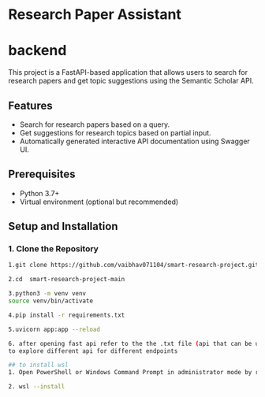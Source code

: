 # Research Paper Assistant

# backend 

This project is a FastAPI-based application that allows users to search for research papers and get topic suggestions using the Semantic Scholar API.

## Features
- Search for research papers based on a query.
- Get suggestions for research topics based on partial input.
- Automatically generated interactive API documentation using Swagger UI.

## Prerequisites
- Python 3.7+
- Virtual environment (optional but recommended)

## Setup and Installation

### 1. Clone the Repository
```bash
1.git clone https://github.com/vaibhav071104/smart-research-project.git

2.cd  smart-research-project-main

3.python3 -m venv venv
source venv/bin/activate

4.pip install -r requirements.txt

5.uvicorn app:app --reload

6. after opening fast api refer to the the .txt file (api that can be used)
to explore different api for different endpoints 

## to install wsl 
1. Open PowerShell or Windows Command Prompt in administrator mode by right-clicking and selecting "Run as administrator"

2. wsl --install
